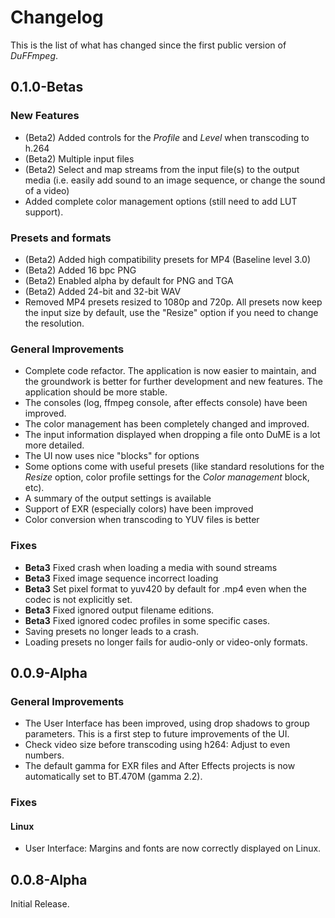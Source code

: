 # Changelog

This is the list of what has changed since the first public version of *DuFFmpeg*.

## 0.1.0-Betas

### New Features

- (Beta2) Added controls for the *Profile* and *Level* when transcoding to h.264
- (Beta2) Multiple input files
- (Beta2) Select and map streams from the input file(s) to the output media (i.e. easily add sound to an image sequence, or change the sound of a video)
- Added complete color management options (still need to add LUT support).

### Presets and formats

- (Beta2) Added high compatibility presets for MP4 (Baseline level 3.0)
- (Beta2) Added 16 bpc PNG
- (Beta2) Enabled alpha by default for PNG and TGA
- (Beta2) Added 24-bit and 32-bit WAV
- Removed MP4 presets resized to 1080p and 720p. All presets now keep the input size by default, use the "Resize" option if you need to change the resolution.

### General Improvements

- Complete code refactor. The application is now easier to maintain, and the groundwork is better for further development and new features. The application should be more stable.
- The consoles (log, ffmpeg console, after effects console) have been improved.
- The color management has been completely changed and improved.
- The input information displayed when dropping a file onto DuME is a lot more detailed.
- The UI now uses nice "blocks" for options
- Some options come with useful presets (like standard resolutions for the *Resize* option, color profile settings for the *Color management* block, etc).
- A summary of the output settings is available
- Support of EXR (especially colors) have been improved
- Color conversion when transcoding to YUV files is better

### Fixes

- **Beta3** Fixed crash when loading a media with sound streams
- **Beta3** Fixed image sequence incorrect loading
- **Beta3** Set pixel format to yuv420 by default for .mp4 even when the codec is not explicitly set.
- **Beta3** Fixed ignored output filename editions.
- **Beta3** Fixed ignored codec profiles in some specific cases.
- Saving presets no longer leads to a crash.
- Loading presets no longer fails for audio-only or video-only formats.

## 0.0.9-Alpha

### General Improvements

- The User Interface has been improved, using drop shadows to group parameters. This is a first step to future improvements of the UI.
- Check video size before transcoding using h264: Adjust to even numbers.
- The default gamma for EXR files and After Effects projects is now automatically set to BT.470M (gamma 2.2).

### Fixes

#### Linux

- User Interface: Margins and fonts are now correctly displayed on Linux.

## 0.0.8-Alpha

Initial Release.

